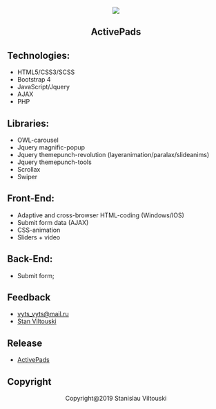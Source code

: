 <p align="center"><img src="https://github.com/StanViltouski/HTML-coding/blob/master/master/active-pads/assets/images/screenshot.png?raw=true"></p>

<h2 align="center"> ActivePads </h2>


## Technologies:

- HTML5/CSS3/SCSS
- Bootstrap 4
- JavaScript/Jquery
- AJAX
- PHP


## Libraries:

- OWL-carousel
- Jquery magnific-popup
- Jquery themepunch-revolution (layeranimation/paralax/slideanims)
- Jquery themepunch-tools
- Scrollax
- Swiper


## Front-End:

- Adaptive and cross-browser HTML-coding (Windows/IOS)
- Submit form data (AJAX)
- CSS-animation
- Sliders + video


## Back-End:

- Submit form;


## Feedback

- [vyts_vyts@mail.ru](mailto:vyts_vyts@mail.ru)
- [Stan Viltouski](https://vk.com/stanviltouski)


## Release

- [ActivePads](http://activepads.com)


## Copyright

<p align="center">Copyright@2019 Stanislau Viltouski</p>
